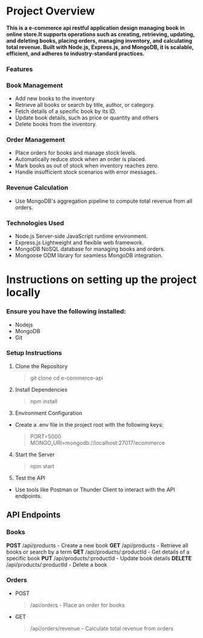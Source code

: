 # Project Overview

**This is a e-commerce api restful application design managing book in online store.It supports operations such as creating, retrieving, updating, and deleting books, placing orders, managing inventory, and calculating total revenue. Built with Node.js, Express.js, and MongoDB, it is scalable, efficient, and adheres to industry-standard practices.**

### Features

### Book Management

- Add new books to the inventory
- Retrieve all books or search by title, author, or category.
- Fetch details of a specific book by its ID.
- Update book details, such as price or quantity and others
- Delete books from the inventory.

### Order Management

- Place orders for books and manage stock levels.
- Automatically reduce stock when an order is placed.
- Mark books as out of stock when inventory reaches zero.
- Handle insufficient stock scenarios with error messages.

### Revenue Calculation

- Use MongoDB's aggregation pipeline to compute total revenue from all orders.

### Technologies Used

- Node.js Server-side JavaScript runtime environment.
- Express.js Lightweight and flexible web framework.
- MongoDB NoSQL database for managing books and orders.
- Mongoose ODM library for seamless MongoDB integration.

# Instructions on setting up the project locally

### Ensure you have the following installed:

- Nodejs
- MongoDB
- Git

### Setup Instructions

1. Clone the Repository
   > git clone <repository-url>
   > cd e-commerce-api
2. Install Dependencies

   > npm install

3. Environment Configuration

- Create a .env file in the project root with the following keys:
  > PORT=5000
  > MONGO_URI=mongodb://localhost:27017/ecommerce

4. Start the Server

   > npm start

5. Test the API

- Use tools like Postman or Thunder Client to interact with the API endpoints.

## API Endpoints

### Books

**POST** /api/products - Create a new book
**GET** /api/products - Retrieve all books or search by a term
**GET** /api/products/:productId - Get details of a specific book
**PUT** /api/products/:productId - Update book details
**DELETE** /api/products/:productId - Delete a book

### Orders

- POST
  > /api/orders - Place an order for books
- GET
  > /api/orders/revenue - Calculate total revenue from orders
